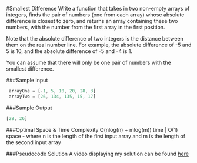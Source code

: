 #Smallest Difference
Write a function that takes in two non-empty arrays of integers, finds the
pair of numbers (one from each array) whose absolute difference is closest to
zero, and returns an array containing these two numbers, with the number from
the first array in the first position.

Note that the absolute difference of two integers is the distance between
them on the real number line. For example, the absolute difference of -5 and 5
is 10, and the absolute difference of -5 and -4 is 1.

You can assume that there will only be one pair of numbers with the smallest
difference.

###Sample Input
```javascript
 arrayOne = [-1, 5, 10, 20, 28, 3]
 arrayTwo = [26, 134, 135, 15, 17]
```

###Sample Output
```javascript
[28, 26]
```

###Optimal Space & Time Complexity
O(nlog(n) + mlog(m)) time | O(1) space - where n is the length of the first input array and m is the length of the second input array

###Pseudocode Solution
A video displaying my solution can be found [here]('https://youtu.be/KVAbknn3qMA')